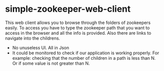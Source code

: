 # simple-zookeeper-web-client
This web client allows you to browse through the folders of zookeepers easily. To access you have to type the zookeeper path that you want to access in the browser and all the info is provided. Also there are links to navigate into the childrens. 

* No unuseless UI. All in Json
* It could be monitored to check if our application is working properly. For example: checking that the number of children in a path is less than N. Or if some value is not greater than N.
